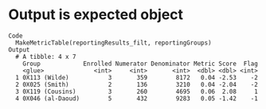 # Output is expected object

    Code
      MakeMetricTable(reportingResults_filt, reportingGroups)
    Output
      # A tibble: 4 x 7
        Group            Enrolled Numerator Denominator Metric Score  Flag
        <glue>              <int>     <int>       <int>  <dbl> <dbl> <int>
      1 0X113 (Wilde)           3       359        8172   0.04 -2.53    -2
      2 0X025 (Smith)           2       136        3210   0.04 -2.04    -2
      3 0X119 (Cousins)         3       260        4695   0.06  2.08     1
      4 0X046 (al-Daoud)        5       432        9283   0.05 -1.42    -1

